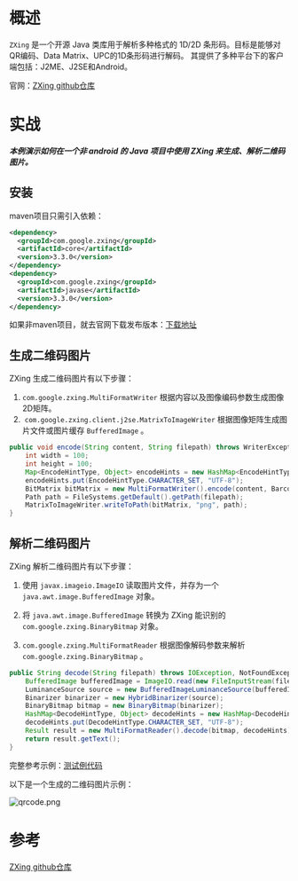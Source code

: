 # 概述

`ZXing` 是一个开源 Java 类库用于解析多种格式的 1D/2D 条形码。目标是能够对QR编码、Data Matrix、UPC的1D条形码进行解码。 其提供了多种平台下的客户端包括：J2ME、J2SE和Android。 

官网：[<u>ZXing github仓库</u>](https://github.com/zxing/zxing)

# 实战

***本例演示如何在一个非 android 的 Java 项目中使用 ZXing 来生成、解析二维码图片。***

## 安装

maven项目只需引入依赖：

```xml
<dependency>
  <groupId>com.google.zxing</groupId>
  <artifactId>core</artifactId>
  <version>3.3.0</version>
</dependency>
<dependency>
  <groupId>com.google.zxing</groupId>
  <artifactId>javase</artifactId>
  <version>3.3.0</version>
</dependency>
```

如果非maven项目，就去官网下载发布版本：[<u>下载地址</u>](https://github.com/zxing/zxing/releases)

## 生成二维码图片

ZXing 生成二维码图片有以下步骤：

1. `com.google.zxing.MultiFormatWriter` 根据内容以及图像编码参数生成图像2D矩阵。
2. ​ `com.google.zxing.client.j2se.MatrixToImageWriter` 根据图像矩阵生成图片文件或图片缓存 `BufferedImage` 。

```java
public void encode(String content, String filepath) throws WriterException, IOException {
	int width = 100;
	int height = 100;
	Map<EncodeHintType, Object> encodeHints = new HashMap<EncodeHintType, Object>();
	encodeHints.put(EncodeHintType.CHARACTER_SET, "UTF-8");
	BitMatrix bitMatrix = new MultiFormatWriter().encode(content, BarcodeFormat.QR_CODE, width, height, encodeHints);
	Path path = FileSystems.getDefault().getPath(filepath);
	MatrixToImageWriter.writeToPath(bitMatrix, "png", path);
}
```

## 解析二维码图片

ZXing 解析二维码图片有以下步骤：

1. 使用 `javax.imageio.ImageIO` 读取图片文件，并存为一个 `java.awt.image.BufferedImage` 对象。

2. 将 `java.awt.image.BufferedImage` 转换为 ZXing 能识别的 `com.google.zxing.BinaryBitmap` 对象。

3. `com.google.zxing.MultiFormatReader` 根据图像解码参数来解析 `com.google.zxing.BinaryBitmap` 。


```java
public String decode(String filepath) throws IOException, NotFoundException {
	BufferedImage bufferedImage = ImageIO.read(new FileInputStream(filepath));
	LuminanceSource source = new BufferedImageLuminanceSource(bufferedImage);
	Binarizer binarizer = new HybridBinarizer(source);
	BinaryBitmap bitmap = new BinaryBitmap(binarizer);
	HashMap<DecodeHintType, Object> decodeHints = new HashMap<DecodeHintType, Object>();
	decodeHints.put(DecodeHintType.CHARACTER_SET, "UTF-8");
	Result result = new MultiFormatReader().decode(bitmap, decodeHints);
	return result.getText();
}
```

完整参考示例：[<u>测试例代码</u>](https://github.com/atlantis1024/JavaParty/blob/master/toolbox/image/src/test/java/org/zp/image/QRCodeUtilTest.java)

以下是一个生成的二维码图片示例：

![qrcode.png](http://upload-images.jianshu.io/upload_images/3101171-26b73730088f0ab8.png?imageMogr2/auto-orient/strip%7CimageView2/2/w/1240)

# 参考

[ZXing github仓库](https://github.com/zxing/zxing)